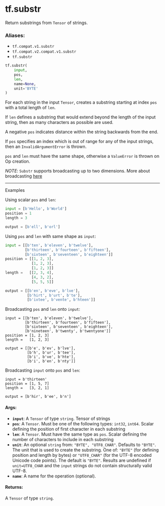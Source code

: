 <div itemscope itemtype="http://developers.google.com/ReferenceObject">
<meta itemprop="name" content="tf.substr" />
<meta itemprop="path" content="Stable" />
</div>

# tf.substr

Return substrings from `Tensor` of strings.

### Aliases:

* `tf.compat.v1.substr`
* `tf.compat.v2.compat.v1.substr`
* `tf.substr`

``` python
tf.substr(
    input,
    pos,
    len,
    name=None,
    unit='BYTE'
)
```

<!-- Placeholder for "Used in" -->

For each string in the input `Tensor`, creates a substring starting at index
`pos` with a total length of `len`.

If `len` defines a substring that would extend beyond the length of the input
string, then as many characters as possible are used.

A negative `pos` indicates distance within the string backwards from the end.

If `pos` specifies an index which is out of range for any of the input strings,
then an `InvalidArgumentError` is thrown.

`pos` and `len` must have the same shape, otherwise a `ValueError` is thrown on
Op creation.

*NOTE*: `Substr` supports broadcasting up to two dimensions. More about
broadcasting
[here](http://docs.scipy.org/doc/numpy/user/basics.broadcasting.html)

---

Examples

Using scalar `pos` and `len`:

```python
input = [b'Hello', b'World']
position = 1
length = 3

output = [b'ell', b'orl']
```

Using `pos` and `len` with same shape as `input`:

```python
input = [[b'ten', b'eleven', b'twelve'],
         [b'thirteen', b'fourteen', b'fifteen'],
         [b'sixteen', b'seventeen', b'eighteen']]
position = [[1, 2, 3],
            [1, 2, 3],
            [1, 2, 3]]
length =   [[2, 3, 4],
            [4, 3, 2],
            [5, 5, 5]]

output = [[b'en', b'eve', b'lve'],
          [b'hirt', b'urt', b'te'],
          [b'ixtee', b'vente', b'hteen']]
```

Broadcasting `pos` and `len` onto `input`:

```
input = [[b'ten', b'eleven', b'twelve'],
         [b'thirteen', b'fourteen', b'fifteen'],
         [b'sixteen', b'seventeen', b'eighteen'],
         [b'nineteen', b'twenty', b'twentyone']]
position = [1, 2, 3]
length =   [1, 2, 3]

output = [[b'e', b'ev', b'lve'],
          [b'h', b'ur', b'tee'],
          [b'i', b've', b'hte'],
          [b'i', b'en', b'nty']]
```

Broadcasting `input` onto `pos` and `len`:

```
input = b'thirteen'
position = [1, 5, 7]
length =   [3, 2, 1]

output = [b'hir', b'ee', b'n']
```

#### Args:


* <b>`input`</b>: A `Tensor` of type `string`. Tensor of strings
* <b>`pos`</b>: A `Tensor`. Must be one of the following types: `int32`, `int64`.
  Scalar defining the position of first character in each substring
* <b>`len`</b>: A `Tensor`. Must have the same type as `pos`.
  Scalar defining the number of characters to include in each substring
* <b>`unit`</b>: An optional `string` from: `"BYTE", "UTF8_CHAR"`. Defaults to `"BYTE"`.
  The unit that is used to create the substring.  One of: `"BYTE"` (for
  defining position and length by bytes) or `"UTF8_CHAR"` (for the UTF-8
  encoded Unicode code points).  The default is `"BYTE"`. Results are undefined if
  `unit=UTF8_CHAR` and the `input` strings do not contain structurally valid
  UTF-8.
* <b>`name`</b>: A name for the operation (optional).


#### Returns:

A `Tensor` of type `string`.

